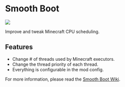 # Smooth Boot
[![](https://jitpack.io/v/UltimateBoomer/mc-smoothboot.svg)](https://jitpack.io/#UltimateBoomer/mc-smoothboot)

Improve and tweak Minecraft CPU scheduling.

## Features

 - Change # of threads used by Minecraft executors.
 - Change the thread priority of each thread.
 - Everything is configurable in the mod config.

For more information, please read the [Smooth Boot Wiki](../../wiki).